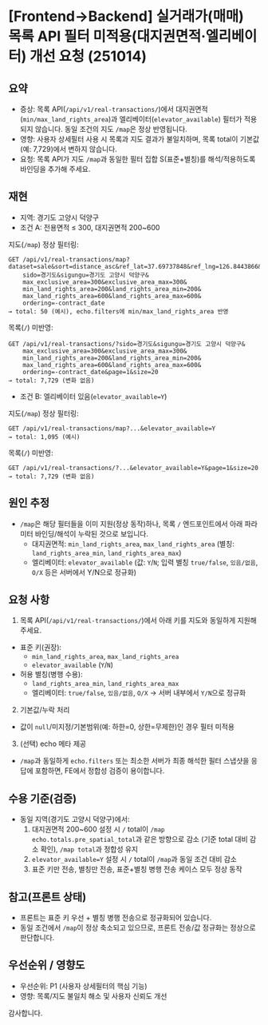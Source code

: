 # [Frontend→Backend] 실거래가(매매) 목록 API 필터 미적용(대지권면적·엘리베이터) 개선 요청 (251014)

## 요약

- 증상: 목록 API(`/api/v1/real-transactions/`)에서 대지권면적(`min/max_land_rights_area`)과 엘리베이터(`elevator_available`) 필터가 적용되지 않습니다. 동일 조건의 지도 `/map`은 정상 반영됩니다.
- 영향: 사용자 상세필터 사용 시 목록과 지도 결과가 불일치하며, 목록 total이 기본값(예: 7,729)에서 변하지 않습니다.
- 요청: 목록 API가 지도 `/map`과 동일한 필터 집합 S(표준+별칭)를 해석/적용하도록 바인딩을 추가해 주세요.

## 재현

- 지역: 경기도 고양시 덕양구
- 조건 A: 전용면적 ≤ 300, 대지권면적 200~600

지도(`/map`) 정상 필터링:

```http
GET /api/v1/real-transactions/map?dataset=sale&sort=distance_asc&ref_lat=37.69737848&ref_lng=126.8443866&limit=500&
    sido=경기도&sigungu=경기도 고양시 덕양구&
    max_exclusive_area=300&exclusive_area_max=300&
    min_land_rights_area=200&land_rights_area_min=200&
    max_land_rights_area=600&land_rights_area_max=600&
    ordering=-contract_date
→ total: 50 (예시), echo.filters에 min/max_land_rights_area 반영
```

목록(`/`) 미반영:

```http
GET /api/v1/real-transactions/?sido=경기도&sigungu=경기도 고양시 덕양구&
    max_exclusive_area=300&exclusive_area_max=300&
    min_land_rights_area=200&land_rights_area_min=200&
    max_land_rights_area=600&land_rights_area_max=600&
    ordering=-contract_date&page=1&size=20
→ total: 7,729 (변화 없음)
```

- 조건 B: 엘리베이터 있음(`elevator_available=Y`)

지도(`/map`) 정상 필터링:

```http
GET /api/v1/real-transactions/map?...&elevator_available=Y
→ total: 1,095 (예시)
```

목록(`/`) 미반영:

```http
GET /api/v1/real-transactions/?...&elevator_available=Y&page=1&size=20
→ total: 7,729 (변화 없음)
```

## 원인 추정

- `/map`은 해당 필터들을 이미 지원(정상 동작)하나, 목록 `/` 엔드포인트에서 아래 파라미터 바인딩/해석이 누락된 것으로 보입니다.
  - 대지권면적: `min_land_rights_area`, `max_land_rights_area` (별칭: `land_rights_area_min`, `land_rights_area_max`)
  - 엘리베이터: `elevator_available` (값: `Y`/`N`; 입력 별칭 `true/false`, `있음/없음`, `O/X` 등은 서버에서 Y/N으로 정규화)

## 요청 사항

1. 목록 API(`/api/v1/real-transactions/`)에서 아래 키를 지도와 동일하게 지원해 주세요.

- 표준 키(권장):
  - `min_land_rights_area`, `max_land_rights_area`
  - `elevator_available` (`Y`/`N`)
- 허용 별칭(병행 수용):
  - `land_rights_area_min`, `land_rights_area_max`
  - 엘리베이터: `true/false`, `있음/없음`, `O/X` → 서버 내부에서 `Y/N`으로 정규화

2. 기본값/누락 처리

- 값이 `null`/미지정/기본범위(예: 하한=0, 상한=무제한)인 경우 필터 미적용

3. (선택) echo 메타 제공

- `/map`과 동일하게 `echo.filters` 또는 최소한 서버가 최종 해석한 필터 스냅샷을 응답에 포함하면, FE에서 정합성 검증이 용이합니다.

## 수용 기준(검증)

- 동일 지역(경기도 고양시 덕양구)에서:
  1. 대지권면적 200~600 설정 시 `/` total이 `/map echo.totals.pre_spatial_total`과 같은 방향으로 감소 (기준 total 대비 감소 확인), `/map total`과 정합성 유지
  2. `elevator_available=Y` 설정 시 `/` total이 `/map`과 동일 조건 대비 감소
  3. 표준 키만 전송, 별칭만 전송, 표준+별칭 병행 전송 케이스 모두 정상 동작

## 참고(프론트 상태)

- 프론트는 표준 키 우선 + 별칭 병행 전송으로 정규화되어 있습니다.
- 동일 조건에서 `/map`이 정상 축소되고 있으므로, 프론트 전송/값 정규화는 정상으로 판단합니다.

## 우선순위 / 영향도

- 우선순위: P1 (사용자 상세필터의 핵심 기능)
- 영향: 목록/지도 불일치 해소 및 사용자 신뢰도 개선

감사합니다.
